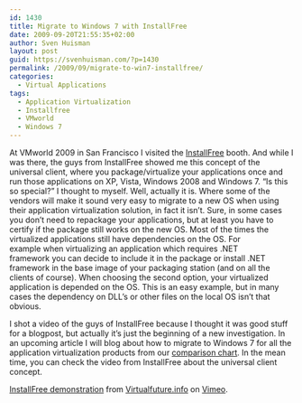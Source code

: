```yaml
---
id: 1430
title: Migrate to Windows 7 with InstallFree
date: 2009-09-20T21:55:35+02:00
author: Sven Huisman
layout: post
guid: https://svenhuisman.com/?p=1430
permalink: /2009/09/migrate-to-win7-installfree/
categories:
  - Virtual Applications
tags:
  - Application Virtualization
  - Installfree
  - VMworld
  - Windows 7
---
```

At VMworld 2009 in San Francisco I visited the <a title="InstallFree" href="http://www.installfree.com" target="_blank">InstallFree</a> booth. And while I was there, the guys from InstallFree showed me this concept of the universal client, where you package/virtualize your applications once and run those applications on XP, Vista, Windows 2008 and Windows 7. &#8220;Is this so special?&#8221; I thought to myself. Well, actually it is. Where some of the vendors will make it sound very easy to migrate to a new OS when using their application virtualization solution, in fact it isn&#8217;t. Sure, in some cases you don&#8217;t need to repackage your applications, but at least you have to certify if the package still works on the new OS. <!--more-->Most of the times the virtualized applications still have dependencies on the OS. For example when virtualizing an application which requires .NET framework you can decide to include it in the package or install .NET framework in the base image of your packaging station (and on all the clients of course). When choosing the second option, your virtualized application is depended on the OS. This is an easy example, but in many cases the dependency on DLL&#8217;s or other files on the local OS isn&#8217;t that obvious.

I shot a video of the guys of InstallFree because I thought it was good stuff for a blogpost, but actually it&#8217;s just the beginning of a new investigation. In an upcoming article I will blog about how to migrate to Windows 7 for all the application virtualization products from our <a title="comparison chart" href="https://svenhuisman.com/2009/09/application-virtualization-comparison-chart-september-2009/" target="_blank">comparison chart</a>. In the mean time, you can check the video from InstallFree about the universal client concept.



[InstallFree demonstration](http://vimeo.com/6390296) from [Virtualfuture.info](http://vimeo.com/user1034135) on [Vimeo](http://vimeo.com).